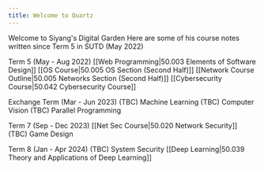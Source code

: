 ```yaml
---
title: Welcome to Quartz
---
```

Welcome to Siyang's Digital Garden
Here are some of his course notes written since Term 5 in SUTD (May 2022)

Term 5 (May - Aug 2022)
[[Web Programming|50.003 Elements of Software Design]]
[[OS Course|50.005 OS Section (Second Half)]]
[[Network Course Outline|50.005 Networks Section (Second Half)]]
[[Cybersecurity Course|50.042 Cybersecurity Course]]

Exchange Term (Mar - Jun 2023)
(TBC) Machine Learning
(TBC) Computer Vision
(TBC) Parallel Programming

Term 7 (Sep - Dec 2023)
[[Net Sec Course|50.020 Network Security]]
(TBC) Game Design

Term 8 (Jan - Apr 2024)
(TBC) System Security
[[Deep Learning|50.039 Theory and Applications of Deep Learning]]